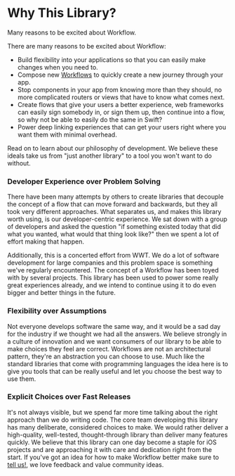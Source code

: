# Why This Library?
Many reasons to be excited about Workflow.

There are many reasons to be excited about Workflow:
- Build flexibility into your applications so that you can easily make changes when you need to.
- Compose new [Workflows](https://gitcdn.link/cdn/wwt/Workflow/faf9273f154954848bf6b6d5c592a7f0740ef53a/docs/Classes/Workflow.html) to quickly create a new journey through your app.
- Stop components in your app from knowing more than they should, no more complicated routers or views that have to know what comes next.
- Create flows that give your users a better experience, web frameworks can easily sign somebody in, or sign them up, then continue into a flow, so why not be able to easily do the same in Swift?
- Power deep linking experiences that can get your users right where you want them with minimal overhead.

Read on to learn about our philosophy of development. We believe these ideals take us from "just another library" to a tool you won't want to do without.

### Developer Experience over Problem Solving
There have been many attempts by others to create libraries that decouple the concept of a flow that can move forward and backwards, but they all took very different approaches. What separates us, and makes this library worth using, is our developer-centric experience. We sat down with a group of developers and asked the question "if something existed today that did what you wanted, what would that thing look like?" then we spent a lot of effort making that happen.

Additionally, this is a concerted effort from WWT. We do a lot of software development for large companies and this problem space is something we've regularly encountered. The concept of a Workflow has been toyed with by several projects. This library has been used to power some really great experiences already, and we intend to continue using it to do even bigger and better things in the future.

### Flexibility over Assumptions
Not everyone develops software the same way, and it would be a sad day for the industry if we thought we had all the answers. We believe strongly in a culture of innovation and we want consumers of our library to be able to make choices they feel are correct. Workflows are not an architectural pattern, they're an abstraction you can choose to use. Much like the standard libraries that come with programming languages the idea here is to give you tools that can be really useful and let you choose the best way to use them.

### Explicit Choices over Fast Releases
It's not always visible, but we spend far more time talking about the right approach than we do writing code. The core team developing this library has many deliberate, considered choices to make. We would rather deliver a high-quality, well-tested, thought-through library than deliver many features quickly. We believe that this library can one day become a staple for iOS projects and are approaching it with care and dedication right from the start. If you've got an idea for how to make Workflow better make sure to [tell us!](https://github.com/wwt/Workflow/discussions), we love feedback and value community ideas. 

